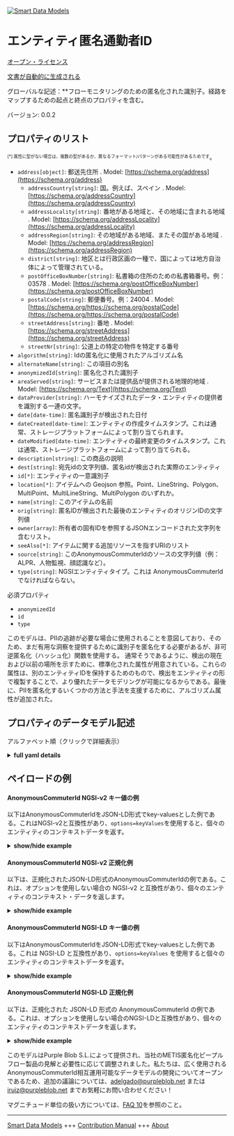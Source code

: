 <!-- 10-Header -->  
[![Smart Data Models](https://smartdatamodels.org/wp-content/uploads/2022/01/SmartDataModels_logo.png "Logo")](https://smartdatamodels.org)  
エンティティ匿名通勤者ID  
=============<!-- /10-Header -->  
<!-- 15-License -->  
[オープン・ライセンス](https://github.com/smart-data-models//dataModel.Transportation/blob/master/AnonymousCommuterId/LICENSE.md)  
[文書が自動的に生成される](https://docs.google.com/presentation/d/e/2PACX-1vTs-Ng5dIAwkg91oTTUdt8ua7woBXhPnwavZ0FxgR8BsAI_Ek3C5q97Nd94HS8KhP-r_quD4H0fgyt3/pub?start=false&loop=false&delayms=3000#slide=id.gb715ace035_0_60)  
<!-- /15-License -->  
<!-- 20-Description -->  
グローバルな記述：**フローモニタリングのための匿名化された識別子。経路をマップするための起点と終点のプロパティを含む。  
バージョン: 0.0.2  
<!-- /20-Description -->  
<!-- 30-PropertiesList -->  

## プロパティのリスト  

<sup><sub>[*] 属性に型がない場合は、複数の型があるか、異なるフォーマット/パターンがある可能性があるためです</sub></sup>。  
- `address[object]`: 郵送先住所  . Model: [https://schema.org/address](https://schema.org/address)	- `addressCountry[string]`: 国。例えば、スペイン  . Model: [https://schema.org/addressCountry](https://schema.org/addressCountry)  
	- `addressLocality[string]`: 番地がある地域と、その地域に含まれる地域  . Model: [https://schema.org/addressLocality](https://schema.org/addressLocality)  
	- `addressRegion[string]`: その地域がある地域、またその国がある地域  . Model: [https://schema.org/addressRegion](https://schema.org/addressRegion)  
	- `district[string]`: 地区とは行政区画の一種で、国によっては地方自治体によって管理されている。    
	- `postOfficeBoxNumber[string]`: 私書箱の住所のための私書箱番号。例：03578  . Model: [https://schema.org/postOfficeBoxNumber](https://schema.org/postOfficeBoxNumber)  
	- `postalCode[string]`: 郵便番号。例：24004  . Model: [https://schema.org/https://schema.org/postalCode](https://schema.org/https://schema.org/postalCode)  
	- `streetAddress[string]`: 番地  . Model: [https://schema.org/streetAddress](https://schema.org/streetAddress)  
	- `streetNr[string]`: 公道上の特定の物件を特定する番号    
- `algorithm[string]`: Idの匿名化に使用されたアルゴリズム名  - `alternateName[string]`: この項目の別名  - `anonymizedId[string]`: 匿名化された識別子  - `areaServed[string]`: サービスまたは提供品が提供される地理的地域  . Model: [https://schema.org/Text](https://schema.org/Text)- `dataProvider[string]`: ハーモナイズされたデータ・エンティティの提供者を識別する一連の文字。  - `date[date-time]`: 匿名識別子が検出された日付  - `dateCreated[date-time]`: エンティティの作成タイムスタンプ。これは通常、ストレージプラットフォームによって割り当てられます。  - `dateModified[date-time]`: エンティティの最終変更のタイムスタンプ。これは通常、ストレージプラットフォームによって割り当てられる。  - `description[string]`: この商品の説明  - `dest[string]`: 宛先idの文字列値、匿名idが検出された実際のエンティティ  - `id[*]`: エンティティの一意識別子  - `location[*]`: アイテムへの Geojson 参照。Point、LineString、Polygon、MultiPoint、MultiLineString、MultiPolygon のいずれか。  - `name[string]`: このアイテムの名前  - `orig[string]`: 匿名IDが検出された最後のエンティティのオリジンIDの文字列値  - `owner[array]`: 所有者の固有IDを参照するJSONエンコードされた文字列を含むリスト。  - `seeAlso[*]`: アイテムに関する追加リソースを指すURIのリスト  - `source[string]`: このAnonymousCommuterIdのソースの文字列値（例：ALPR、人物監視、顔認識など）。  - `type[string]`: NGSIエンティティタイプ。これは AnonymousCommuterId でなければならない。  <!-- /30-PropertiesList -->  
<!-- 35-RequiredProperties -->  
必須プロパティ  
- `anonymizedId`  - `id`  - `type`  <!-- /35-RequiredProperties -->  
<!-- 40-RequiredProperties -->  
このモデルは、PIIの追跡が必要な場合に使用されることを意図しており、そのため、まだ有用な洞察を提供するために識別子を匿名化する必要があるが、非可逆匿名化（ハッシュ化）関数を使用する。  通常そうであるように、検出の現在および以前の場所を示すために、標準化された属性が用意されている。これらの属性は、別のエンティティIDを保持するためのもので、検出をエンティティの形で複製することで、より優れたデータモデリングが可能になるからである。最後に、PIIを匿名化するいくつかの方法と手法を支援するために、アルゴリズム属性が追加された。  
<!-- /40-RequiredProperties -->  
<!-- 50-DataModelHeader -->  
## プロパティのデータモデル記述  
アルファベット順（クリックで詳細表示）  
<!-- /50-DataModelHeader -->  
<!-- 60-ModelYaml -->  
<details><summary><strong>full yaml details</strong></summary>    
```yaml  
AnonymousCommuterId:    
  description: Anonymized identifier for flow monitoring. Includes an origin and destiny property to map its path.    
  properties:    
    address:    
      description: The mailing address    
      properties:    
        addressCountry:    
          description: 'The country. For example, Spain'    
          type: string    
          x-ngsi:    
            model: https://schema.org/addressCountry    
            type: Property    
        addressLocality:    
          description: 'The locality in which the street address is, and which is in the region'    
          type: string    
          x-ngsi:    
            model: https://schema.org/addressLocality    
            type: Property    
        addressRegion:    
          description: 'The region in which the locality is, and which is in the country'    
          type: string    
          x-ngsi:    
            model: https://schema.org/addressRegion    
            type: Property    
        district:    
          description: 'A district is a type of administrative division that, in some countries, is managed by the local government'    
          type: string    
          x-ngsi:    
            type: Property    
        postOfficeBoxNumber:    
          description: 'The post office box number for PO box addresses. For example, 03578'    
          type: string    
          x-ngsi:    
            model: https://schema.org/postOfficeBoxNumber    
            type: Property    
        postalCode:    
          description: 'The postal code. For example, 24004'    
          type: string    
          x-ngsi:    
            model: https://schema.org/https://schema.org/postalCode    
            type: Property    
        streetAddress:    
          description: The street address    
          type: string    
          x-ngsi:    
            model: https://schema.org/streetAddress    
            type: Property    
        streetNr:    
          description: Number identifying a specific property on a public street    
          type: string    
          x-ngsi:    
            type: Property    
      type: object    
      x-ngsi:    
        model: https://schema.org/address    
        type: Property    
    algorithm:    
      description: Name of the algorithm used to anonymize the Id    
      type: string    
      x-ngsi:    
        type: Property    
    alternateName:    
      description: An alternative name for this item    
      type: string    
      x-ngsi:    
        type: Property    
    anonymizedId:    
      description: Anonymized identifier    
      type: string    
      x-ngsi:    
        type: Property    
    areaServed:    
      description: The geographic area where a service or offered item is provided    
      type: string    
      x-ngsi:    
        model: https://schema.org/Text    
        type: Property    
    dataProvider:    
      description: A sequence of characters identifying the provider of the harmonised data entity    
      type: string    
      x-ngsi:    
        type: Property    
    date:    
      description: Date of the detected anonymous identifier    
      format: date-time    
      type: string    
      x-ngsi:    
        type: Property    
    dateCreated:    
      description: Entity creation timestamp. This will usually be allocated by the storage platform    
      format: date-time    
      type: string    
      x-ngsi:    
        type: Property    
    dateModified:    
      description: Timestamp of the last modification of the entity. This will usually be allocated by the storage platform    
      format: date-time    
      type: string    
      x-ngsi:    
        type: Property    
    description:    
      description: A description of this item    
      type: string    
      x-ngsi:    
        type: Property    
    dest:    
      description: 'String value of destination id, actual entity where the anonymous id was detected'    
      type: string    
      x-ngsi:    
        type: Property    
    id:    
      anyOf:    
        - description: Identifier format of any NGSI entity    
          maxLength: 256    
          minLength: 1    
          pattern: ^[\w\-\.\{\}\$\+\*\[\]`|~^@!,:\\]+$    
          type: string    
          x-ngsi:    
            type: Property    
        - description: Identifier format of any NGSI entity    
          format: uri    
          type: string    
          x-ngsi:    
            type: Property    
      description: Unique identifier of the entity    
      x-ngsi:    
        type: Property    
    location:    
      description: 'Geojson reference to the item. It can be Point, LineString, Polygon, MultiPoint, MultiLineString or MultiPolygon'    
      oneOf:    
        - description: Geojson reference to the item. Point    
          properties:    
            bbox:    
              items:    
                type: number    
              minItems: 4    
              type: array    
            coordinates:    
              items:    
                type: number    
              minItems: 2    
              type: array    
            type:    
              enum:    
                - Point    
              type: string    
          required:    
            - type    
            - coordinates    
          title: GeoJSON Point    
          type: object    
          x-ngsi:    
            type: GeoProperty    
        - description: Geojson reference to the item. LineString    
          properties:    
            bbox:    
              items:    
                type: number    
              minItems: 4    
              type: array    
            coordinates:    
              items:    
                items:    
                  type: number    
                minItems: 2    
                type: array    
              minItems: 2    
              type: array    
            type:    
              enum:    
                - LineString    
              type: string    
          required:    
            - type    
            - coordinates    
          title: GeoJSON LineString    
          type: object    
          x-ngsi:    
            type: GeoProperty    
        - description: Geojson reference to the item. Polygon    
          properties:    
            bbox:    
              items:    
                type: number    
              minItems: 4    
              type: array    
            coordinates:    
              items:    
                items:    
                  items:    
                    type: number    
                  minItems: 2    
                  type: array    
                minItems: 4    
                type: array    
              type: array    
            type:    
              enum:    
                - Polygon    
              type: string    
          required:    
            - type    
            - coordinates    
          title: GeoJSON Polygon    
          type: object    
          x-ngsi:    
            type: GeoProperty    
        - description: Geojson reference to the item. MultiPoint    
          properties:    
            bbox:    
              items:    
                type: number    
              minItems: 4    
              type: array    
            coordinates:    
              items:    
                items:    
                  type: number    
                minItems: 2    
                type: array    
              type: array    
            type:    
              enum:    
                - MultiPoint    
              type: string    
          required:    
            - type    
            - coordinates    
          title: GeoJSON MultiPoint    
          type: object    
          x-ngsi:    
            type: GeoProperty    
        - description: Geojson reference to the item. MultiLineString    
          properties:    
            bbox:    
              items:    
                type: number    
              minItems: 4    
              type: array    
            coordinates:    
              items:    
                items:    
                  items:    
                    type: number    
                  minItems: 2    
                  type: array    
                minItems: 2    
                type: array    
              type: array    
            type:    
              enum:    
                - MultiLineString    
              type: string    
          required:    
            - type    
            - coordinates    
          title: GeoJSON MultiLineString    
          type: object    
          x-ngsi:    
            type: GeoProperty    
        - description: Geojson reference to the item. MultiLineString    
          properties:    
            bbox:    
              items:    
                type: number    
              minItems: 4    
              type: array    
            coordinates:    
              items:    
                items:    
                  items:    
                    items:    
                      type: number    
                    minItems: 2    
                    type: array    
                  minItems: 4    
                  type: array    
                type: array    
              type: array    
            type:    
              enum:    
                - MultiPolygon    
              type: string    
          required:    
            - type    
            - coordinates    
          title: GeoJSON MultiPolygon    
          type: object    
          x-ngsi:    
            type: GeoProperty    
      x-ngsi:    
        type: GeoProperty    
    name:    
      description: The name of this item    
      type: string    
      x-ngsi:    
        type: Property    
    orig:    
      description: 'String value of origin id, last entity where the anonymous id was detected'    
      type: string    
      x-ngsi:    
        type: Property    
    owner:    
      description: A List containing a JSON encoded sequence of characters referencing the unique Ids of the owner(s)    
      items:    
        anyOf:    
          - description: Identifier format of any NGSI entity    
            maxLength: 256    
            minLength: 1    
            pattern: ^[\w\-\.\{\}\$\+\*\[\]`|~^@!,:\\]+$    
            type: string    
            x-ngsi:    
              type: Property    
          - description: Identifier format of any NGSI entity    
            format: uri    
            type: string    
            x-ngsi:    
              type: Property    
        description: Unique identifier of the entity    
        x-ngsi:    
          type: Property    
      type: array    
      x-ngsi:    
        type: Property    
    seeAlso:    
      description: list of uri pointing to additional resources about the item    
      oneOf:    
        - items:    
            format: uri    
            type: string    
          minItems: 1    
          type: array    
        - format: uri    
          type: string    
      x-ngsi:    
        type: Property    
    source:    
      description: 'String value of source of this AnonymousCommuterId, eg. (ALPR, People Monitoring, Face Recognition, etc...)'    
      type: string    
      x-ngsi:    
        type: Property    
    type:    
      description: NGSI entity type. It has to be AnonymousCommuterId    
      enum:    
        - AnonymousCommuterId    
      type: string    
      x-ngsi:    
        type: Property    
  required:    
    - id    
    - anonymizedId    
    - type    
  type: object    
  x-derived-from: ""    
  x-disclaimer: 'Redistribution and use in source and binary forms, with or without modification, are permitted  provided that the license conditions are met. Copyleft (c) 2023 Contributors to Smart Data Models Program'    
  x-license-url: https://github.com/smart-data-models/dataModel.Transportation/blob/master/AnonymousCommuterId/LICENSE.md    
  x-model-schema: https://smart-data-models.github.io/dataModel.Transportation/AnonymousCommuterId/schema.json    
  x-model-tags: ""    
  x-version: 0.0.3    
```  
</details>    
<!-- /60-ModelYaml -->  
<!-- 70-MiddleNotes -->  
<!-- /70-MiddleNotes -->  
<!-- 80-Examples -->  
## ペイロードの例  
#### AnonymousCommuterId NGSI-v2 キー値の例  
以下はAnonymousCommuterIdをJSON-LD形式でkey-valuesとした例である。これはNGSI-v2と互換性があり、`options=keyValues`を使用すると、個々のエンティティのコンテキストデータを返す。  
<details><summary><strong>show/hide example</strong></summary>    
```json  
{  
  "id": "ngsi-ld:HUES:001",  
  "anonymizedId": "D20220AC3478565F",  
  "type": "AnonymousCommuterId",  
  "date": "2022-09-05T08:25:35.00Z",  
  "orig": "City hall",  
  "dest": "Library",  
  "source": "People Monitoring",  
  "algorithm": "SHA1",  
  "dateCreated": "2022-09-05T09:25:35.00Z",  
  "dateModified": "2022-09-12T09:25:35.00Z",  
  "location": {  
    "type": "Point",  
    "coordinates": [  
      43.23161118206764,  
      -2.844695196525928  
    ]  
  }  
}  
```  
</details>  
#### AnonymousCommuterId NGSI-v2 正規化例  
以下は、正規化されたJSON-LD形式のAnonymousCommuterIdの例である。これは、オプションを使用しない場合の NGSI-v2 と互換性があり、個々のエンティティのコンテキスト・データを返します。  
<details><summary><strong>show/hide example</strong></summary>    
```json  
{  
  "id": "ngsi-ld:HUES:001",  
  "anonymizedId": {  
    "type": "Text",  
    "value": "D20220AC3478565F"  
  },  
  "type": "AnonymousCommuterId",  
  "orig": {  
    "type": "Text",  
    "value": "City hall"  
  },  
  "dest": {  
    "type": "Text",  
    "value": "Library"  
  },  
  "location": {  
    "type": "geo:json",  
    "value": {  
      "type": "Point",  
      "coordinates": [  
        43.23161118206764,  
        -2.844695196525928  
      ]  
    }  
  },  
  "date": {  
    "type": "DateTime",  
    "value": "2022-09-05T08:25:35.00Z"  
  },  
  "algorithm": {  
    "type": "Text",  
    "value": "SHA1"  
  },  
  "dateCreated": {  
    "type": "DateTime",  
    "value": "2022-09-05T09:25:35.00Z"  
  },  
  "dateModified": {  
    "type": "DateTime",  
    "value": "2022-09-12T09:25:35.00Z"  
  }  
}  
```  
</details>  
#### AnonymousCommuterId NGSI-LD キー値の例  
以下はAnonymousCommuterIdをJSON-LD形式でkey-valuesとした例である。これは NGSI-LD と互換性があり、`options=keyValues` を使用すると個々のエンティティのコンテキストデータを返す。  
<details><summary><strong>show/hide example</strong></summary>    
```json  
{  
  "id": "ngsi-ld:HUES:001",  
  "anonymizedId": "D20220AC3478565F",  
  "type": "AnonymousCommuterId",  
  "date": "2022-09-05T08:25:35.00Z",  
  "orig": "City hall",  
  "dest": "Library",  
  "source": "People Monitoring",  
  "algorithm": "SHA1",  
  "dateCreated": "2022-09-05T09:25:35.00Z",  
  "dateModified": "2022-09-12T09:25:35.00Z",  
  "location": {  
    "type": "Point",  
    "coordinates": [  
      43.23161118206764,  
      -2.844695196525928  
    ]  
  },  
  "@context": [  
    "https://raw.githubusercontent.com/smart-data-models/dataModel.Transportation/master/context.jsonld"  
  ]  
}  
```  
</details>  
#### AnonymousCommuterId NGSI-LD 正規化例  
以下は、正規化された JSON-LD 形式の AnonymousCommuterId の例である。これは、オプションを使用しない場合のNGSI-LDと互換性があり、個々のエンティティのコンテキストデータを返します。  
<details><summary><strong>show/hide example</strong></summary>    
```json  
{  
    "id": "ngsi-ld:HUES:001",  
    "anonymizedId": {  
        "type": "Property",  
        "value": "D20220AC3478565F"  
    },  
    "type": "AnonymousCommuterId",  
    "orig": {  
        "type": "Property",  
        "value": "City hall"  
    },  
    "dest": {  
        "type": "Property",  
        "value": "Library"  
    },  
    "location": {  
        "type": "GeoProperty",  
        "value": {  
            "type": "Point",  
            "coordinates": [  
                43.23161118206764,  
                -2.844695196525928  
            ]  
        }  
    },  
    "date": {  
        "type": "Property",  
        "value": "2022-09-05T08:25:35.00Z"  
    },  
    "algorithm": {  
        "type": "Property",  
        "value": "SHA1"  
    },  
    "dateCreated": {  
        "type": "Property",  
        "value": "2022-09-05T09:25:35.00Z"  
    },  
    "dateModified": {  
        "type": "Property",  
        "value": "2022-09-12T09:25:35.00Z"  
    },  
    "@context": [  
        "https://raw.githubusercontent.com/smart-data-models/dataModel.Transportation/master/context.jsonld"  
    ]  
}  
```  
</details><!-- /80-Examples -->  
<!-- 90-FooterNotes -->  
このモデルはPurple Blob S.L.によって提供され、当社のMETIS匿名化ピープルフロー製品の見解と必要性に応じて調整されました。私たちは、広く使用されるAnonymousCommuterId相互運用可能なデータモデルの開発についてオープンであるため、追加の議論については、adelgado@purpleblob.net または iruiz@purpleblob.net までお気軽にお問い合わせください！  
<!-- /90-FooterNotes -->  
<!-- 95-Units -->  
マグニチュード単位の扱い方については、[FAQ 10](https://smartdatamodels.org/index.php/faqs/)を参照のこと。  
<!-- /95-Units -->  
<!-- 97-LastFooter -->  
---  
[Smart Data Models](https://smartdatamodels.org) +++ [Contribution Manual](https://bit.ly/contribution_manual) +++ [About](https://bit.ly/Introduction_SDM)<!-- /97-LastFooter -->  
